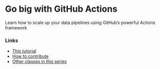 # Go big with GitHub Actions

Learn how to scale up your data pipelines using GitHub’s powerful Actions framework

### Links

* [This tutorial](https://palewi.re/docs/go-big-with-github-actions/)
* [How to contribute](https://github.com/palewire/go-big-with-github-actions/blob/main/CONTRIBUTING.md)
* [Other classes in this series](https://palewi.re/docs/)